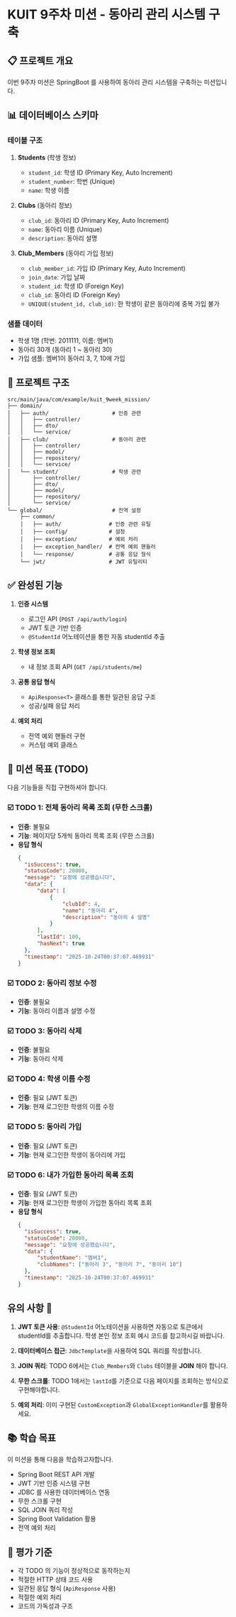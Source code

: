 # KUIT 9주차 미션 - 동아리 관리 시스템 구축

## 📋 프로젝트 개요

이번 9주차 미션은 SpringBoot 를 사용하여 동아리 관리 시스템을 구축하는 미션입니다.

## 📊 데이터베이스 스키마

### 테이블 구조
1. **Students** (학생 정보)
   - `student_id`: 학생 ID (Primary Key, Auto Increment)
   - `student_number`: 학번 (Unique)
   - `name`: 학생 이름

2. **Clubs** (동아리 정보)
   - `club_id`: 동아리 ID (Primary Key, Auto Increment)
   - `name`: 동아리 이름 (Unique)
   - `description`: 동아리 설명

3. **Club_Members** (동아리 가입 정보)
   - `club_member_id`: 가입 ID (Primary Key, Auto Increment)
   - `join_date`: 가입 날짜
   - `student_id`: 학생 ID (Foreign Key)
   - `club_id`: 동아리 ID (Foreign Key)
   - `UNIQUE(student_id, club_id)`: 한 학생이 같은 동아리에 중복 가입 불가

### 샘플 데이터

- 학생 1명 (학번: 2011111, 이름: 멤버1)
- 동아리 30개 (동아리 1 ~ 동아리 30)
- 가입 샘플: 멤버1이 동아리 3, 7, 10에 가입

## 🔧 프로젝트 구조

```
src/main/java/com/example/kuit_9week_mission/
├── domain/
│   ├── auth/                    # 인증 관련
│   │   ├── controller/
│   │   ├── dto/
│   │   └── service/
│   ├── club/                    # 동아리 관련
│   │   ├── controller/
│   │   ├── model/
│   │   ├── repository/
│   │   └── service/
│   └── student/                 # 학생 관련
│       ├── controller/
│       ├── dto/
│       ├── model/
│       ├── repository/
│       └── service/
└── global/                      # 전역 설정
    ├── common/
    │   ├── auth/               # 인증 관련 유틸
    │   ├── config/             # 설정
    │   ├── exception/          # 예외 처리
    │   ├── exception_handler/  # 전역 예외 핸들러
    │   └── response/           # 공통 응답 형식
    └── jwt/                    # JWT 유틸리티
```

## ✅ 완성된 기능

1. **인증 시스템**
   - 로그인 API (`POST /api/auth/login`)
   - JWT 토큰 기반 인증
   - `@StudentId` 어노테이션을 통한 자동 studentId 추출

2. **학생 정보 조회**
   - 내 정보 조회 API (`GET /api/students/me`)

3. **공통 응답 형식**
   - `ApiResponse<T>` 클래스를 통한 일관된 응답 구조
   - 성공/실패 응답 처리

4. **예외 처리**
   - 전역 예외 핸들러 구현
   - 커스텀 예외 클래스

## 📝 미션 목표 (TODO)

다음 기능들을 직접 구현하셔야 합니다.

### ☑️ TODO 1: 전체 동아리 목록 조회 (무한 스크롤)
- **인증**: 불필요
- **기능**: 페이지당 5개씩 동아리 목록 조회 (무한 스크롤)
- **응답 형식**
  ```json
  {
    "isSuccess": true,
    "statusCode": 20000,
    "message": "요청에 성공했습니다",
    "data": {
        "data": [
            {
                "clubId": 4,
                "name": "동아리 4",
                "description": "동아리 4 설명"
            }
        ],
        "lastId": 100,
        "hasNext": true
    },
    "timestamp": "2025-10-24T00:37:07.469931"
  }
  ```

### ☑️ TODO 2: 동아리 정보 수정
- **인증**: 불필요
- **기능**: 동아리 이름과 설명 수정

### ☑️ TODO 3: 동아리 삭제
- **인증**: 불필요
- **기능**: 동아리 삭제

### ☑️ TODO 4: 학생 이름 수정
- **인증**: 필요 (JWT 토큰)
- **기능**: 현재 로그인한 학생의 이름 수정

### ☑️ TODO 5: 동아리 가입
- **인증**: 필요 (JWT 토큰)
- **기능**: 현재 로그인한 학생이 동아리에 가입

### ☑️ TODO 6: 내가 가입한 동아리 목록 조회
- **인증**: 필요 (JWT 토큰)
- **기능**: 현재 로그인한 학생이 가입한 동아리 목록 조회
- **응답 형식**
  ```json
  {
    "isSuccess": true,
    "statusCode": 20000,
    "message": "요청에 성공했습니다",
    "data": {
        "studentName": "멤버1",
        "clubNames": ["동아리 3", "동아리 7", "동아리 10"]
    },
    "timestamp": "2025-10-24T00:37:07.469931"
  }
  ```

## 유의 사항 💁

1. **JWT 토큰 사용**: `@StudentId` 어노테이션을 사용하면 자동으로 토큰에서 studentId를 추출합니다. 학생 본인 정보 조회 예시 코드를 참고하시길 바랍니다.

2. **데이터베이스 접근**: `JdbcTemplate`을 사용하여 SQL 쿼리를 작성합니다.

3. **JOIN 쿼리**: TODO 6에서는 `Club_Members`와 `Clubs` 테이블을 **JOIN** 해야 합니다.

4. **무한 스크롤**: TODO 1에서는 `lastId`를 기준으로 다음 페이지를 조회하는 방식으로 구현해야합니다.

5. **예외 처리**: 이미 구현된 `CustomException`과 `GlobalExceptionHandler`를 활용하세요.


## 📚 학습 목표

이 미션을 통해 다음을 학습하고자합니다.

- Spring Boot REST API 개발
- JWT 기반 인증 시스템 구현
- JDBC 를 사용한 데이터베이스 연동
- 무한 스크롤 구현
- SQL JOIN 쿼리 작성
- Spring Boot Validation 활용
- 전역 예외 처리

## 🎯 평가 기준

- 각 TODO 의 기능이 정상적으로 동작하는지
- 적절한 HTTP 상태 코드 사용
- 일관된 응답 형식 (`ApiResponse` 사용)
- 적절한 예외 처리
- 코드의 가독성과 구조

